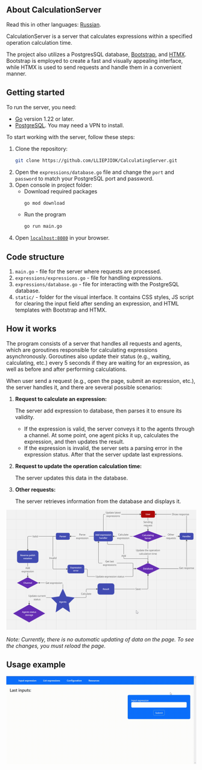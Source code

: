 ## About CalculationServer

Read this in other languages: [Russian](https://github.com/LLIEPJIOK/CalculatingServer/blob/master/README.ru.md).

CalculationServer is a server that calculates expressions within a specified operation calculation time.

The project also utilizes a PostgresSQL database, [Bootstrap](https://getbootstrap.com), and [HTMX](https://htmx.org). Bootstrap is employed to create a fast and visually appealing interface, while HTMX is used to send requests and handle them in a convenient manner.

## Getting started
To run the server, you need:
- [Go](https://golang.org/dl) version 1.22 or later.
- [PostgreSQL](https://postgresql.org/download). You may need a VPN to install.

To start working with the server, follow these steps:
1. Clone the repository:
   ```bash
   git clone https://github.com/LLIEPJIOK/CalculatingServer.git
   ```
2. Open the `expressions/database.go` file and change the `port` and `password` to match your PostgreSQL port and password.
3. Open console in project folder:
   - Download required packages
      ```bash
      go mod download
      ```
   - Run the program
      ```bash
      go run main.go
      ```
4. Open [`localhost:8080`](http://localhost:8080) in your browser.

## Code structure
1. `main.go` - file for the server where requests are processed.
2. `expressions/expressions.go` - file for handling expressions.
3. `expressions/database.go` - file for interacting with the PostgreSQL database.
4. `static/` - folder for the visual interface. It contains CSS styles, JS script for clearing the input field after sending an expression, and HTML templates with Bootstrap and HTMX.

## How it works
The program consists of a server that handles all requests and agents, which are goroutines responsible for calculating expressions asynchronously. Goroutines also update their status (e.g., waiting, calculating, etc.) every 5 seconds if they are waiting for an expression, as well as before and after performing calculations.

When user send a request (e.g., open the page, submit an expression, etc.), the server handles it, and there are several possible scenarios:

1. **Request to calculate an expression:**
   
   The server add expression to database, then parses it to ensure its validity.
   - If the expression is valid, the server conveys it to the agents through a channel. At some point, one agent picks it up, calculates the expression, and then updates the result.
   - If the expression is invalid, the server sets a parsing error in the expression status.
   After that the server update last expressions.

2. **Request to update the operation calculation time:**

   The server updates this data in the database.

3. **Other requests:**

   The server retrieves information from the database and displays it.

![Working scheme](https://github.com/LLIEPJIOK/CalculatingServer/blob/master/images/WorkingScheme.png)

*Note: Currently, there is no automatic updating of data on the page. To see the changes, you must reload the page.*

## Usage example
![Usage example](https://github.com/LLIEPJIOK/CalculatingServer/blob/master/images/ServerUsage.gif)

